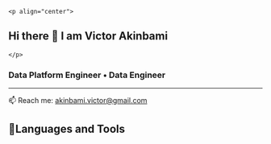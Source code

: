     <p align="center">
    
  ## Hi there 👋 I am Victor Akinbami
    </p>
  
  ### Data Platform Engineer • Data Engineer

  __________________________________________________________________________________________________________________________________________________________________
  📫 Reach me: akinbami.victor@gmail.com
  
  ## 🧰Languages and Tools
  
  
  
  
  
  
